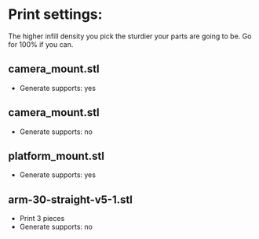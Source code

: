 # Print settings:

The higher infill density you pick the sturdier your parts are going to be.
Go for 100% if you can.

## camera_mount.stl

* Generate supports: yes

## camera_mount.stl

* Generate supports: no

## platform_mount.stl

* Generate supports: yes

## arm-30-straight-v5-1.stl

* Print 3 pieces
* Generate supports: no